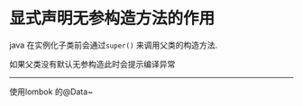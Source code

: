 # 显式声明无参构造方法的作用

java 在实例化子类前会通过`super()` 来调用父类的构造方法.

如果父类没有默认无参构造此时会提示编译异常



------

使用lombok 的@Data~